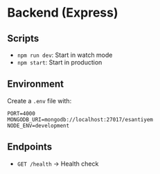 # Backend (Express)

## Scripts
- `npm run dev`: Start in watch mode
- `npm start`: Start in production

## Environment
Create a `.env` file with:

```
PORT=4000
MONGODB_URI=mongodb://localhost:27017/esantiyem
NODE_ENV=development
```

## Endpoints
- `GET /health` → Health check 